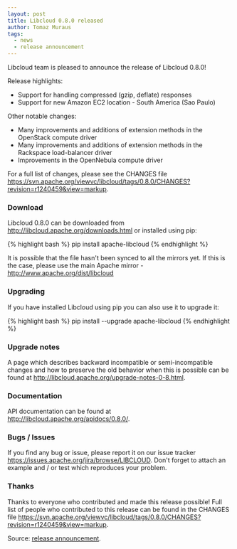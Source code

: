 ```yaml
---
layout: post
title: Libcloud 0.8.0 released
author: Tomaz Muraus
tags:
  - news
  - release announcement
---
```


Libcloud team is pleased to announce the release of Libcloud 0.8.0!

Release highlights:

* Support for handling compressed (gzip, deflate) responses
* Support for new Amazon EC2 location - South America (Sao Paulo)

Other notable changes:

* Many improvements and additions of extension methods in the OpenStack
compute driver
* Many improvements and additions of extension methods in the Rackspace
  load-balancer driver
* Improvements in the OpenNebula compute driver

For a full list of changes, please see the CHANGES file
<https://svn.apache.org/viewvc/libcloud/tags/0.8.0/CHANGES?revision=r1240459&view=markup>.

### Download

Libcloud 0.8.0 can be downloaded from
http://libcloud.apache.org/downloads.html or installed using pip:

{% highlight bash %}
pip install apache-libcloud
{% endhighlight %}

It is possible that the file hasn't been synced to all the mirrors yet. If
this is the case, please use the main Apache mirror -
http://www.apache.org/dist/libcloud

### Upgrading

If you have installed Libcloud using pip you can also use it to upgrade it:

{% highlight bash %}
pip install --upgrade apache-libcloud
{% endhighlight %}

### Upgrade notes

A page which describes backward incompatible or semi-incompatible changes
and how to preserve the old behavior when this is possible can be found at
http://libcloud.apache.org/upgrade-notes-0-8.html.

### Documentation

API documentation can be found at http://libcloud.apache.org/apidocs/0.8.0/.

### Bugs / Issues

If you find any bug or issue, please report it on our issue tracker
<https://issues.apache.org/jira/browse/LIBCLOUD>. Don't forget to attach an
example and / or test which reproduces your problem.

### Thanks

Thanks to everyone who contributed and made this release possible! Full
list of people who contributed to this release can be found in the CHANGES
file <https://svn.apache.org/viewvc/libcloud/tags/0.8.0/CHANGES?revision=r1240459&view=markup>.

Source: [release announcement][1].

[1]: http://mail-archives.us.apache.org/mod_mbox/www-announce/201202.mbox/%3CCAJMHEmJJcigBO+ZoSyxFGvc5Z37t-t3KKHBHyyMi7L-J4-Y03A@mail.gmail.com%3E
